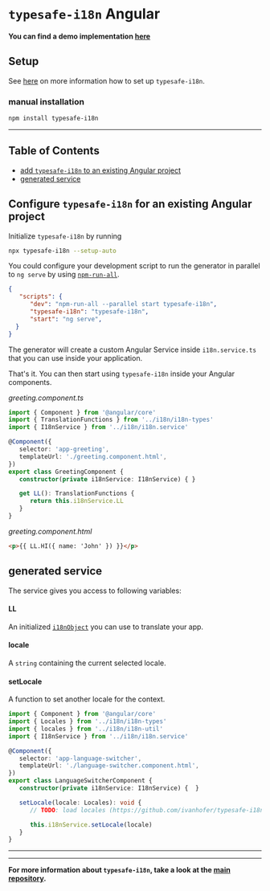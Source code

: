 # `typesafe-i18n` Angular

**You can find a demo implementation [here](https://github.com/ivanhofer/typesafe-i18n/tree/main/packages/adapter-angular/example)**

## Setup

See [here](https://github.com/ivanhofer/typesafe-i18n#get-started) on more information how to set up `typesafe-i18n`.

### manual installation

```bash
npm install typesafe-i18n
```

---

## Table of Contents
 - [add `typesafe-i18n` to an existing Angular project](#configure-typesafe-i18n-for-an-existing-angular-project)
 - [generated service](#generated-service)


<!-- ------------------------------------------------------------------------------------------ -->
<!-- ------------------------------------------------------------------------------------------ -->
<!-- ------------------------------------------------------------------------------------------ -->

## Configure `typesafe-i18n` for an existing Angular project


Initialize `typesafe-i18n` by running

```bash
npx typesafe-i18n --setup-auto
```

You could configure your development script to run the generator in parallel to `ng serve` by using [`npm-run-all`](https://github.com/mysticatea/npm-run-all).

```json
{
   "scripts": {
      "dev": "npm-run-all --parallel start typesafe-i18n",
      "typesafe-i18n": "typesafe-i18n",
      "start": "ng serve",
  }
}
```

The generator will create a custom Angular Service inside `i18n.service.ts` that you can use inside your application.

That's it. You can then start using `typesafe-i18n` inside your Angular components.


_greeting.component.ts_
```typescript
import { Component } from '@angular/core'
import { TranslationFunctions } from '../i18n/i18n-types'
import { I18nService } from '../i18n/i18n.service'

@Component({
   selector: 'app-greeting',
   templateUrl: './greeting.component.html',
})
export class GreetingComponent {
   constructor(private i18nService: I18nService) { }

   get LL(): TranslationFunctions {
      return this.i18nService.LL
   }
}
```

_greeting.component.html_
```html
<p>{{ LL.HI({ name: 'John' }) }}</p>
```

## generated service

The service gives you access to following variables:

#### LL

An initialized [`i18nObject`](https://github.com/ivanhofer/typesafe-i18n/tree/main/packages/runtime#i18nObject) you can use to translate your app.

#### locale

A `string` containing the current selected locale.

#### setLocale

A function to set another locale for the context.

```typescript
import { Component } from '@angular/core'
import { Locales } from '../i18n/i18n-types'
import { locales } from '../i18n/i18n-util'
import { I18nService } from '../i18n/i18n.service'

@Component({
   selector: 'app-language-switcher',
   templateUrl: './language-switcher.component.html',
})
export class LanguageSwitcherComponent {
   constructor(private i18nService: I18nService) {	}

   setLocale(locale: Locales): void {
      // TODO: load locales (https://github.com/ivanhofer/typesafe-i18n/tree/main/packages/generator#loading-locales)

      this.i18nService.setLocale(locale)
   }
}
```


---
---

**For more information about `typesafe-i18n`, take a look at the [main repository](https://github.com/ivanhofer/typesafe-i18n).**